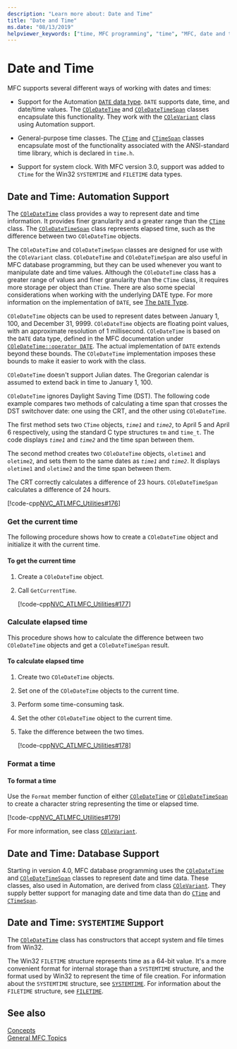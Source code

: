 ```yaml
---
description: "Learn more about: Date and Time"
title: "Date and Time"
ms.date: "08/13/2019"
helpviewer_keywords: ["time, MFC programming", "time", "MFC, date and time", "dates, MFC"]
---
```

# Date and Time

MFC supports several different ways of working with dates and times:

- Support for the Automation [`DATE` data type](../atl-mfc-shared/date-type.md). `DATE` supports date, time, and date/time values. The [`COleDateTime`](../atl-mfc-shared/reference/coledatetime-class.md) and [`COleDateTimeSpan`](../atl-mfc-shared/reference/coledatetimespan-class.md) classes encapsulate this functionality. They work with the [`COleVariant`](../mfc/reference/colevariant-class.md) class using Automation support.

- General-purpose time classes. The [`CTime`](../atl-mfc-shared/reference/ctime-class.md) and [`CTimeSpan`](../atl-mfc-shared/reference/ctimespan-class.md) classes encapsulate most of the functionality associated with the ANSI-standard time library, which is declared in `time.h`.

- Support for system clock. With MFC version 3.0, support was added to `CTime` for the Win32 `SYSTEMTIME` and `FILETIME` data types.

## Date and Time: Automation Support

The [`COleDateTime`](../atl-mfc-shared/reference/coledatetime-class.md) class provides a way to represent date and time information. It provides finer granularity and a greater range than the [`CTime`](../atl-mfc-shared/reference/ctime-class.md) class. The [`COleDateTimeSpan`](../atl-mfc-shared/reference/coledatetimespan-class.md) class represents elapsed time, such as the difference between two `COleDateTime` objects.

The `COleDateTime` and `COleDateTimeSpan` classes are designed for use with the `COleVariant` class. `COleDateTime` and `COleDateTimeSpan` are also useful in MFC database programming, but they can be used whenever you want to manipulate date and time values. Although the `COleDateTime` class has a greater range of values and finer granularity than the `CTime` class, it requires more storage per object than `CTime`. There are also some special considerations when working with the underlying DATE type. For more information on the implementation of `DATE`, see [The `DATE` Type](../atl-mfc-shared/date-type.md).

`COleDateTime` objects can be used to represent dates between January 1, 100, and December 31, 9999. `COleDateTime` objects are floating point values, with an approximate resolution of 1 millisecond. `COleDateTime` is based on the `DATE` data type, defined in the MFC documentation under [`COleDateTime::operator DATE`](../atl-mfc-shared/reference/coledatetime-class.md#operator_date). The actual implementation of `DATE` extends beyond these bounds. The `COleDateTime` implementation imposes these bounds to make it easier to work with the class.

`COleDateTime` doesn't support Julian dates. The Gregorian calendar is assumed to extend back in time to January 1, 100.

`COleDateTime` ignores Daylight Saving Time (DST). The following code example compares two methods of calculating a time span that crosses the DST switchover date: one using the CRT, and the other using `COleDateTime`.

The first method sets two `CTime` objects, *`time1`* and *`time2`*, to April 5 and April 6 respectively, using the standard C type structures `tm` and `time_t`. The code displays *`time1`* and *`time2`* and the time span between them.

The second method creates two `COleDateTime` objects, `oletime1` and `oletime2`, and sets them to the same dates as *`time1`* and *`time2`*. It displays `oletime1` and `oletime2` and the time span between them.

The CRT correctly calculates a difference of 23 hours. `COleDateTimeSpan` calculates a difference of 24 hours.

[!code-cpp[NVC_ATLMFC_Utilities#176](../atl-mfc-shared/codesnippet/cpp/date-and-time-automation-support_1.cpp)]

### Get the current time

The following procedure shows how to create a `COleDateTime` object and initialize it with the current time.

#### To get the current time

1. Create a `COleDateTime` object.

1. Call `GetCurrentTime`.

   [!code-cpp[NVC_ATLMFC_Utilities#177](../atl-mfc-shared/codesnippet/cpp/current-time-automation-classes_1.cpp)]

### Calculate elapsed time

This procedure shows how to calculate the difference between two `COleDateTime` objects and get a `COleDateTimeSpan` result.

#### To calculate elapsed time

1. Create two `COleDateTime` objects.

1. Set one of the `COleDateTime` objects to the current time.

1. Perform some time-consuming task.

1. Set the other `COleDateTime` object to the current time.

1. Take the difference between the two times.

   [!code-cpp[NVC_ATLMFC_Utilities#178](../atl-mfc-shared/codesnippet/cpp/elapsed-time-automation-classes_1.cpp)]

### Format a time

#### To format a time

Use the `Format` member function of either [`COleDateTime`](../atl-mfc-shared/reference/coledatetime-class.md) or [`COleDateTimeSpan`](../atl-mfc-shared/reference/coledatetimespan-class.md) to create a character string representing the time or elapsed time.

   [!code-cpp[NVC_ATLMFC_Utilities#179](../atl-mfc-shared/codesnippet/cpp/formatting-time-automation-classes_1.cpp)]

For more information, see class [`COleVariant`](../mfc/reference/colevariant-class.md).

## Date and Time: Database Support

Starting in version 4.0, MFC database programming uses the [`COleDateTime`](../atl-mfc-shared/reference/coledatetime-class.md) and [`COleDateTimeSpan`](../atl-mfc-shared/reference/coledatetimespan-class.md) classes to represent date and time data. These classes, also used in Automation, are derived from class [`COleVariant`](../mfc/reference/colevariant-class.md). They supply better support for managing date and time data than do [`CTime`](../atl-mfc-shared/reference/ctime-class.md) and [`CTimeSpan`](../atl-mfc-shared/reference/ctimespan-class.md).

## Date and Time: `SYSTEMTIME` Support

The [`COleDateTime`](../atl-mfc-shared/reference/coledatetime-class.md) class has constructors that accept system and file times from Win32.

The Win32 `FILETIME` structure represents time as a 64-bit value. It's a more convenient format for internal storage than a `SYSTEMTIME` structure, and the format used by Win32 to represent the time of file creation. For information about the `SYSTEMTIME` structure, see [`SYSTEMTIME`](/windows/desktop/api/minwinbase/ns-minwinbase-systemtime). For information about the `FILETIME` structure, see [`FILETIME`](/windows/desktop/api/minwinbase/ns-minwinbase-filetime).

## See also

[Concepts](../mfc/mfc-concepts.md)\
[General MFC Topics](../mfc/general-mfc-topics.md)
